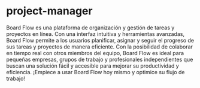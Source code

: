 # project-manager
Board Flow es una plataforma de organización y gestión de tareas y proyectos en línea. Con una interfaz intuitiva y herramientas avanzadas, 
Board Flow permite a los usuarios planificar, asignar y seguir el progreso de sus tareas y proyectos de manera eficiente. 
Con la posibilidad de colaborar en tiempo real con otros miembros del equipo, Board Flow es ideal para pequeñas empresas, 
grupos de trabajo y profesionales independientes que buscan una solución fácil y accesible para mejorar su productividad y eficiencia. 
¡Empiece a usar Board Flow hoy mismo y optimice su flujo de trabajo!
